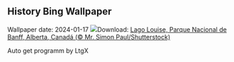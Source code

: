 ## History Bing Wallpaper
Wallpaper date: 2024-01-17
![](https://www.bing.com/th?id=OHR.LakeLouise_PT-BR0201889430_UHD.jpg&w=1000)Download: [Lago Louise, Parque Nacional de Banff, Alberta, Canadá (© Mr. Simon Paul/Shutterstock)](https://www.bing.com/th?id=OHR.LakeLouise_PT-BR0201889430_UHD.jpg)

Auto get programm by LtgX
